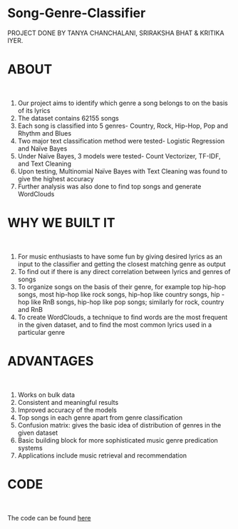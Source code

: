 # Song-Genre-Classifier

PROJECT DONE BY TANYA CHANCHALANI, SRIRAKSHA BHAT & KRITIKA IYER.

# ABOUT 
<br>

1) Our project aims to identify which genre a song belongs to on the basis of its lyrics
2) The dataset contains 62155 songs
3) Each song is classified into 5 genres- Country, Rock, Hip-Hop, Pop and Rhythm and Blues
4) Two major text classification method were tested- Logistic Regression and Naïve Bayes
5) Under Naïve Bayes, 3 models were tested- Count Vectorizer, TF-IDF, and Text Cleaning
6) Upon testing, Multinomial Naïve Bayes with Text Cleaning was found to give the highest accuracy
7) Further analysis was also done to find top songs and generate WordClouds

# WHY WE BUILT IT
<br>

1) For music enthusiasts to have some fun by giving desired lyrics as an input to the classifier and getting the closest matching genre as output
2) To find out if there is any direct correlation between lyrics and genres of songs
3) To organize songs on the basis of their genre, for example top hip-hop songs, most hip-hop like rock songs, hip-hop like country songs, hip -hop like RnB songs, hip-hop like    pop songs; similarly for rock, country and RnB
4) To create WordClouds, a technique to find words are the most frequent in the given dataset, and to find  the most common lyrics used in a particular genre

# ADVANTAGES
<br>

1) Works on bulk data
2) Consistent and meaningful results
3) Improved accuracy of the models
4) Top songs in each genre apart from genre classification
5) Confusion matrix: gives the basic idea of distribution of genres in the given dataset
6) Basic building block for more sophisticated music genre predication systems
7) Applications include music retrieval and recommendation

# CODE
<br>

The code can be found <a href="https://github.com/TANYA-CHAN/SongGenreClassifiernlp/blob/master/SongGenreClassifier.ipynb">here</a>


